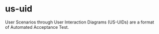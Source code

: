 # us-uid
User Scenarios through User Interaction Diagrams (US-UIDs) are a format of Automated Acceptance Test.   
